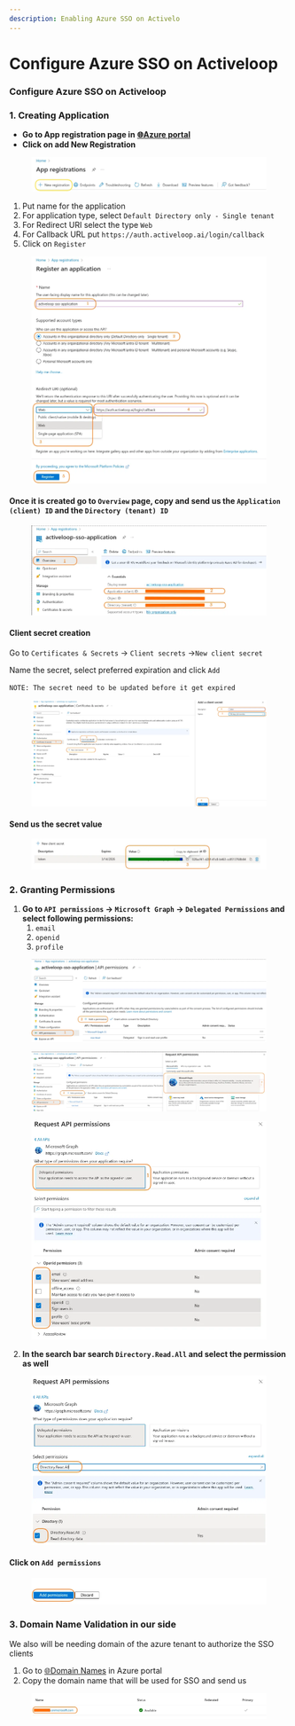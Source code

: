 ```yaml
---
description: Enabling Azure SSO on Activelo
---
```


# Configure Azure SSO on Activeloop

### Configure Azure SSO on Activeloop

### 1. Creating Application

* **Go to App registration page in** [**🌐Azure portal**](https://portal.azure.com/#view/Microsoft\_AAD\_RegisteredApps/ApplicationsListBlade)
* **Click on add New Registration**

<figure><img src="../../../../.gitbook/assets/image.png" alt=""><figcaption></figcaption></figure>

1. Put name for the application
2. For application type, select `Default Directory only - Single tenant`
3. For Redirect URI select the type `Web`
4. For Callback URL put `https://auth.activeloop.ai/login/callback`
5. Click on `Register`

<figure><img src="../../../../.gitbook/assets/image (1).png" alt=""><figcaption></figcaption></figure>

#### Once it is created go to `Overview` page, copy and send us the `Application (client) ID` and the `Directory (tenant) ID`

<figure><img src="../../../../.gitbook/assets/image (2).png" alt=""><figcaption></figcaption></figure>

#### Client secret creation

Go to `Certificates & Secrets` → `Client secrets` →`New client secret`

Name the secret, select preferred expiration and click `Add`

`NOTE: The secret need to be updated before it get expired`

<figure><img src="../../../../.gitbook/assets/image (3).png" alt=""><figcaption></figcaption></figure>

#### Send us the secret value

<figure><img src="../../../../.gitbook/assets/image (4).png" alt=""><figcaption></figcaption></figure>

### 2. Granting Permissions

1. **Go to `API permissions` → `Microsoft Graph` → `Delegated Permissions` and select following permissions:**
   1. `email`
   2. `openid`
   3. `profile`

<figure><img src="../../../../.gitbook/assets/image (5).png" alt=""><figcaption></figcaption></figure>

<figure><img src="../../../../.gitbook/assets/image (8).png" alt=""><figcaption></figcaption></figure>

<figure><img src="../../../../.gitbook/assets/image (9).png" alt=""><figcaption></figcaption></figure>





2. **In the search bar search `Directory.Read.All` and select the permission as well**

<figure><img src="../../../../.gitbook/assets/image (10).png" alt=""><figcaption></figcaption></figure>

#### Click on `Add permissions`

<figure><img src="../../../../.gitbook/assets/image (11).png" alt=""><figcaption></figcaption></figure>

### 3. Domain Name Validation in our side

We also will be needing domain of the azure tenant to authorize the SSO clients

1. Go to [🌐Domain Names](https://portal.azure.com/#view/Microsoft\_AAD\_IAM/DomainsList.ReactView) in Azure portal
2. Copy the domain name that will be used for SSO and send us

<figure><img src="../../../../.gitbook/assets/image (12).png" alt=""><figcaption></figcaption></figure>
